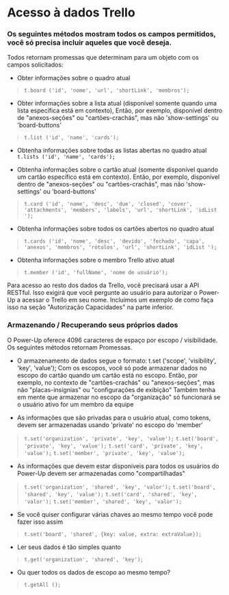 # Acesso à dados Trello

### Os seguintes métodos mostram todos os campos permitidos, você só precisa incluir aqueles que você deseja.

Todos retornam promessas que determinam para um objeto com os campos solicitados:

* Obter informações sobre o quadro atual
>``t.board ('id', 'nome', 'url', 'shortLink', 'membros');``

* Obter informações sobre a lista atual (disponível somente quando uma lista específica está em contexto), Então, por exemplo, disponível dentro de "anexos-seções" ou "cartões-crachás", mas não 'show-settings' ou 'board-buttons'
>``t.list ('id', 'name', 'cards');``

* Obtenha informações sobre todas as listas abertas no quadro atual
``t.lists ('id', 'name', 'cards');``

* Obtenha informações sobre o cartão atual (somente disponível quando um cartão específico está em contexto). Então, por exemplo, disponível dentro de "anexos-seções" ou "cartões-crachás", mas não 'show-settings' ou 'board-buttons'
>``t.card ('id', 'name', 'desc', 'due', 'closed', 'cover', 'attachments', 'members', 'labels', 'url', 'shortLink', 'idList ');``

* Obtenha informações sobre todos os cartões abertos no quadro atual
>``t.cards ('id', 'nome', 'desc', 'devido', 'fechado', 'capa', 'anexos', 'membros', 'rótulos', 'url', 'shortLink', 'idList ');``

* Obtenha informações sobre o membro Trello ativo atual
>``t.member ('id', 'fullName', 'nome de usuário');``

Para acesso ao resto dos dados da Trello, você precisará usar a API RESTful. Isso exigirá que você pergunte ao usuário para autorizar o Power-Up a acessar o Trello em seu nome. Incluímos um exemplo de como faça isso na seção "Autorização Capacidades" na parte inferior.

### Armazenando / Recuperando seus próprios dados
O Power-Up oferece 4096 caracteres de espaço por escopo / visibilidade. Os seguintes métodos retornam Promessas.

* O armazenamento de dados segue o formato:
t.set ('scope', 'visibility', 'key', 'value');
Com os escopos, você só pode armazenar dados no escopo do cartão quando um cartão está no escopo. Então, por exemplo, no contexto de "cartões-crachás" ou "anexos-seções", mas não "placas-insígnias" ou "configurações de exibição"
Também tenha em mente que armazenar no escopo da "organização" só funcionará se o usuário ativo for um membro da equipe

* As informações que são privadas para o usuário atual, como tokens, devem ser armazenadas usando 'private' no escopo do 'member'
>``t.set('organization', 'private', 'key', 'value');``
>``t.set('board', 'private', 'key', 'value');``
>``t.set('card', 'private', 'key', 'value');``
>``t.set('member', 'private', 'key', 'value');``

* As informações que devem estar disponíveis para todos os usuários do Power-Up devem ser armazenadas como "compartilhadas"
>``t.set('organization', 'shared', 'key', 'valor');``
>``t.set('board', 'shared', 'key', 'value');``
>``t.set('card', 'shared', 'key', 'valor');``
>``t.set('member', 'shared', 'key', 'valor');``

* Se você quiser configurar várias chaves ao mesmo tempo você pode fazer isso assim
>``t.set('board', 'shared', {key: value, extra: extraValue});``

* Ler seus dados é tão simples quanto
>``t.get('organization', 'shared', 'key');``

* Ou quer todos os dados de escopo ao mesmo tempo?
>``t.getAll ();``
